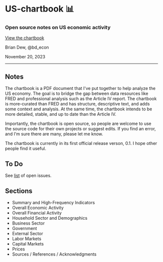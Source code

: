 # US-chartbook :bar_chart:

### Open source notes on US economic activity


[View the chartbook](https://www.bd-econ.com/chartbook.pdf)


Brian Dew, @bd_econ

November 20, 2023


----

## Notes

The chartbook is a PDF document that I've put together to help analyze the US economy. The goal is to bridge the gap between data resources like FRED and professional analysis such as the Article IV report. The chartbook is more-curated than FRED and has structure, descriptive text, and adds some context and analysis. At the same time, the chartbook intends to be more detailed, stable, and up to date than the Article IV. 

Importantly, the chartbook is open source, so people are welcome to use the source code for their own projects or suggest edits. If you find an error, and I'm sure there are many, please let me know. 

The chartbook is currently in its first official release verson, 0.1. I hope other people find it useful. 

## To Do

See [list](https://github.com/bdecon/US-chartbook/issues) of open issues.

## Sections 

- Summary and High-Frequency Indicators
- Overall Economic Activity
- Overall Financial Activity
- Household Sector and Demographics
- Business Sector
- Government 
- External Sector
- Labor Markets 
- Capital Markets 
- Prices
- Sources / References / Acknowledgments 
